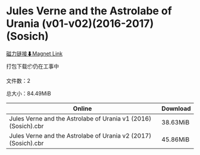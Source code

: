 # Jules Verne and the Astrolabe of Urania (v01-v02)(2016-2017)(Sosich)

[磁力链接⬇Magnet Link](magnet:?xt=urn:btih:ac139f16a7d3ca00c616b61de4223e9df8ee5662&dn=Jules%20Verne%20and%20the%20Astrolabe%20of%20Urania%20%28v01-v02%29%282016-2017%29%28Sosich%29)

打包下载📦仍在工事中

文件数：2

总大小：84.49MiB

Online | Download
--- | ---
Jules Verne and the Astrolabe of Urania v1 (2016) (Sosich).cbr | 38.63MiB
Jules Verne and the Astrolabe of Urania v2 (2017) (Sosich).cbr | 45.86MiB